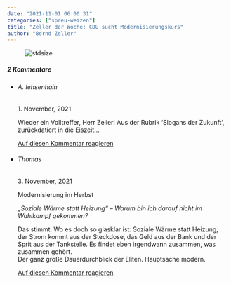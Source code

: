 ```yaml
---
date: "2021-11-01 06:00:31"
categories: ["spreu-weizen"]
title: "Zeller der Woche: CDU sucht Modernisierungskurs"
author: "Bernd Zeller"
---
```



<figure>
<img src="https://www.publicomag.com/wp-content/uploads/2021/10/CDU-sucht-Modernisierungskurs.jpg" alt=stdsize>
</figure>


<!--more-->
<h5 class="comments-h">
2 Kommentare </h5>
<ul class="commentlist">
<li class="comment even thread-even depth-1 clearfix" id="li-comment-117152">
<h6 class="author">A. Iehsenhain</h6> <span class="date">1. November, 2021</span>



Wieder ein Volltreffer, Herr Zeller! Aus der Rubrik &#8216;Slogans der Zukunft&#8217;, zurückdatiert in die Eiszeit&#8230;

<a rel="nofollow" class="comment-reply-link" href="#comment-117152" data-commentid="117152" data-postid="14383" data-belowelement="comment-117152" data-respondelement="respond" data-replyto="Antworte auf A. Iehsenhain" aria-label="Antworte auf A. Iehsenhain">Auf diesen Kommentar reagieren</a> 


</li>
<li class="comment odd alt thread-odd thread-alt depth-1 clearfix" id="li-comment-117169">
<h6 class="author">Thomas</h6> <span class="date">3. November, 2021</span>



Modernisierung im Herbst

*„Soziale Wärme statt Heizung“ – Warum bin ich darauf nicht im Wahlkampf gekommen?*

Das stimmt. Wo es doch so glasklar ist: Soziale Wärme statt Heizung, der Strom kommt aus der Steckdose, das Geld aus der Bank und der Sprit aus der Tankstelle. Es findet eben irgendwann zusammen, was zusammen gehört.<br>
Der ganz große Dauerdurchblick der Eliten. Hauptsache modern.

<a rel="nofollow" class="comment-reply-link" href="#comment-117169" data-commentid="117169" data-postid="14383" data-belowelement="comment-117169" data-respondelement="respond" data-replyto="Antworte auf Thomas" aria-label="Antworte auf Thomas">Auf diesen Kommentar reagieren</a> 


</li>
</ul>

